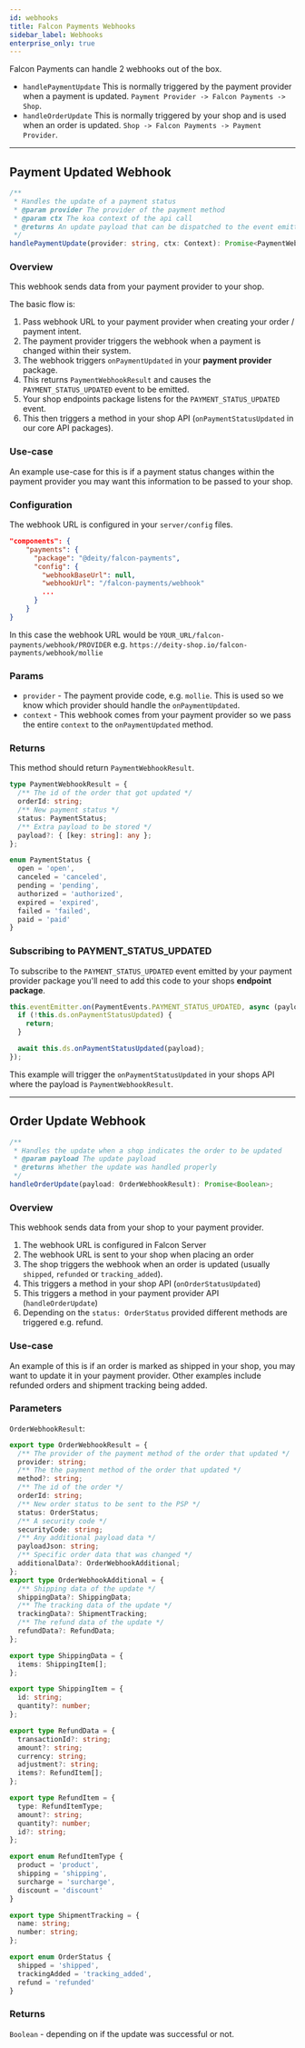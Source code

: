 ```yaml
---
id: webhooks
title: Falcon Payments Webhooks
sidebar_label: Webhooks
enterprise_only: true
---
```


Falcon Payments can handle 2 webhooks out of the box.

- `handlePaymentUpdate` This is normally triggered by the payment provider when a payment is updated. `Payment Provider -> Falcon Payments -> Shop`.
- `handleOrderUpdate` This is normally triggered by your shop and is used when an order is updated. `Shop -> Falcon Payments -> Payment Provider`.

---

## Payment Updated Webhook

```ts
/**
 * Handles the update of a payment status
 * @param provider The provider of the payment method
 * @param ctx The koa context of the api call
 * @returns An update payload that can be dispatched to the event emitter
 */
handlePaymentUpdate(provider: string, ctx: Context): Promise<PaymentWebhookResult | void>;
```

### Overview

This webhook sends data from your payment provider to your shop.

The basic flow is:

1. Pass webhook URL to your payment provider when creating your order / payment intent.
2. The payment provider triggers the webhook when a payment is changed within their system.
3. The webhook triggers `onPaymentUpdated` in your **payment provider** package.
4. This returns `PaymentWebhookResult` and causes the `PAYMENT_STATUS_UPDATED` event to be emitted.
5. Your shop endpoints package listens for the `PAYMENT_STATUS_UPDATED` event.
6. This then triggers a method in your shop API (`onPaymentStatusUpdated` in our core API packages).

### Use-case

An example use-case for this is if a payment status changes within the payment provider you may want this information to be passed to your shop.

### Configuration

The webhook URL is configured in your `server/config` files.

```json
"components": {
    "payments": {
      "package": "@deity/falcon-payments",
      "config": {
        "webhookBaseUrl": null,
        "webhookUrl": "/falcon-payments/webhook"
        ...
      }
    }
}
```

In this case the webhook URL would be `YOUR_URL/falcon-payments/webhook/PROVIDER` e.g. `https://deity-shop.io/falcon-payments/webhook/mollie`

### Params

- `provider` - The payment provide code, e.g. `mollie`. This is used so we know which provider should handle the `onPaymentUpdated`.
- `context` - This webhook comes from your payment provider so we pass the entire `context` to the `onPaymentUpdated` method.

### Returns

This method should return `PaymentWebhookResult`.

```ts
type PaymentWebhookResult = {
  /** The id of the order that got updated */
  orderId: string;
  /** New payment status */
  status: PaymentStatus;
  /** Extra payload to be stored */
  payload?: { [key: string]: any };
};

enum PaymentStatus {
  open = 'open',
  canceled = 'canceled',
  pending = 'pending',
  authorized = 'authorized',
  expired = 'expired',
  failed = 'failed',
  paid = 'paid'
}
```

### Subscribing to PAYMENT_STATUS_UPDATED

To subscribe to the `PAYMENT_STATUS_UPDATED` event emitted by your payment provider package you'll need to add this code to your shops **endpoint package**.

```ts
this.eventEmitter.on(PaymentEvents.PAYMENT_STATUS_UPDATED, async (payload: PaymentWebhookResult) => {
  if (!this.ds.onPaymentStatusUpdated) {
    return;
  }

  await this.ds.onPaymentStatusUpdated(payload);
});
```

This example will trigger the `onPaymentStatusUpdated` in your shops API where the payload is `PaymentWebhookResult`.

---

## Order Update Webhook

```ts
/**
 * Handles the update when a shop indicates the order to be updated
 * @param payload The update payload
 * @returns Whether the update was handled properly
 */
handleOrderUpdate(payload: OrderWebhookResult): Promise<Boolean>;
```

### Overview

This webhook sends data from your shop to your payment provider.

1. The webhook URL is configured in Falcon Server
2. The webhook URL is sent to your shop when placing an order
3. The shop triggers the webhook when an order is updated (usually `shipped`, `refunded` or `tracking_added`).
4. This triggers a method in your shop API (`onOrderStatusUpdated`)
5. This triggers a method in your payment provider API (`handleOrderUpdate`)
6. Depending on the `status: OrderStatus` provided different methods are triggered e.g. refund.

### Use-case

An example of this is if an order is marked as shipped in your shop, you may want to update it in your payment provider. Other examples include refunded orders and shipment tracking being added.

### Parameters

`OrderWebhookResult`:

```ts
export type OrderWebhookResult = {
  /** The provider of the payment method of the order that updated */
  provider: string;
  /** The the payment method of the order that updated */
  method?: string;
  /** The id of the order */
  orderId: string;
  /** New order status to be sent to the PSP */
  status: OrderStatus;
  /** A security code */
  securityCode: string;
  /** Any additional payload data */
  payloadJson: string;
  /** Specific order data that was changed */
  additionalData?: OrderWebhookAdditional;
};
export type OrderWebhookAdditional = {
  /** Shipping data of the update */
  shippingData?: ShippingData;
  /** The tracking data of the update */
  trackingData?: ShipmentTracking;
  /** The refund data of the update */
  refundData?: RefundData;
};

export type ShippingData = {
  items: ShippingItem[];
};

export type ShippingItem = {
  id: string;
  quantity?: number;
};

export type RefundData = {
  transactionId?: string;
  amount?: string;
  currency: string;
  adjustment?: string;
  items?: RefundItem[];
};

export type RefundItem = {
  type: RefundItemType;
  amount?: string;
  quantity?: number;
  id?: string;
};

export enum RefundItemType {
  product = 'product',
  shipping = 'shipping',
  surcharge = 'surcharge',
  discount = 'discount'
}

export type ShipmentTracking = {
  name: string;
  number: string;
};

export enum OrderStatus {
  shipped = 'shipped',
  trackingAdded = 'tracking_added',
  refund = 'refunded'
}
```

### Returns

`Boolean` - depending on if the update was successful or not.
